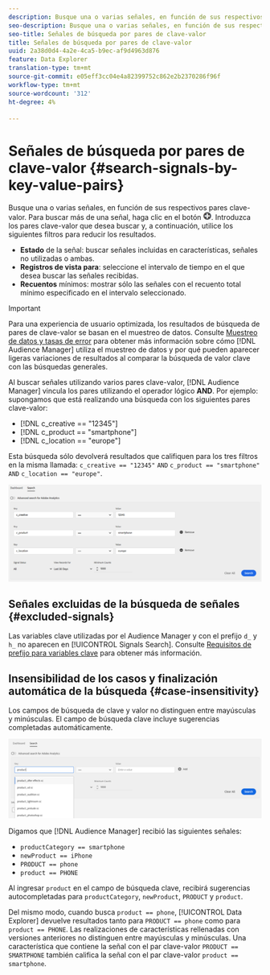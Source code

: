 ```yaml
---
description: Busque una o varias señales, en función de sus respectivos pares clave-valor.
seo-description: Busque una o varias señales, en función de sus respectivos pares clave-valor.
seo-title: Señales de búsqueda por pares de clave-valor
title: Señales de búsqueda por pares de clave-valor
uuid: 2a38d0d4-4a2e-4ca5-b9ec-af9d4963d876
feature: Data Explorer
translation-type: tm+mt
source-git-commit: e05eff3cc04e4a82399752c862e2b2370286f96f
workflow-type: tm+mt
source-wordcount: '312'
ht-degree: 4%

---
```



# Señales de búsqueda por pares de clave-valor {#search-signals-by-key-value-pairs}

Busque una o varias señales, en función de sus respectivos pares clave-valor.
Para buscar más de una señal, haga clic en el botón ![Añadir](assets/icon_add.png). Introduzca los pares clave-valor que desea buscar y, a continuación, utilice los siguientes filtros para reducir los resultados.

* **Estado** de la señal: buscar señales incluidas en características, señales no utilizadas o ambas.
* **Registros de vista para**: seleccione el intervalo de tiempo en el que desea buscar las señales recibidas.
* **Recuentos** mínimos: mostrar sólo las señales con el recuento total mínimo especificado en el intervalo seleccionado.

>[!IMPORTANT]
>
>Para una experiencia de usuario optimizada, los resultados de búsqueda de pares de clave-valor se basan en el muestreo de datos. Consulte [Muestreo de datos y tasas de error](/help/using/reporting/report-sampling.md) para obtener más información sobre cómo [!DNL Audience Manager] utiliza el muestreo de datos y por qué pueden aparecer ligeras variaciones de resultados al comparar la búsqueda de valor clave con las búsquedas generales.

Al buscar señales utilizando varios pares clave-valor, [!DNL Audience Manager] vincula los pares utilizando el operador lógico **AND**. Por ejemplo: supongamos que está realizando una búsqueda con los siguientes pares clave-valor:

* [!DNL c_creative == "12345"]
* [!DNL c_product == "smartphone"]
* [!DNL c_location == "europe"]

Esta búsqueda sólo devolverá resultados que califiquen para los tres filtros en la misma llamada: `c_creative == "12345"` `AND` `c_product == "smartphone"` `AND` `c_location == "europe"`.

![](assets/signals-search.png)

## Señales excluidas de la búsqueda de señales {#excluded-signals}

Las variables clave utilizadas por el Audience Manager y con el prefijo `d_` y `h_` no aparecen en [!UICONTROL Signals Search]. Consulte [Requisitos de prefijo para variables clave](../../traits/trait-variable-prefixes.md) para obtener más información.

## Insensibilidad de los casos y finalización automática de la búsqueda {#case-insensitivity}

Los campos de búsqueda de clave y valor no distinguen entre mayúsculas y minúsculas. El campo de búsqueda clave incluye sugerencias completadas automáticamente.

![](assets/signal-search-suggestions.png)

Digamos que [!DNL Audience Manager] recibió las siguientes señales:

* `productCategory == smartphone`
* `newProduct == iPhone`
* `PRODUCT == phone`
* `product == PHONE`

Al ingresar `product` en el campo de búsqueda clave, recibirá sugerencias autocompletadas para `productCategory`, `newProduct`, `PRODUCT` y `product`.

Del mismo modo, cuando busca `product == phone`, [!UICONTROL Data Explorer] devuelve resultados tanto para `PRODUCT == phone` como para `product == PHONE`.
Las realizaciones de características rellenadas con versiones anteriores no distinguen entre mayúsculas y minúsculas. Una característica que contiene la señal con el par clave-valor `PRODUCT == SMARTPHONE` también califica la señal con el par clave-valor `product == smartphone`.